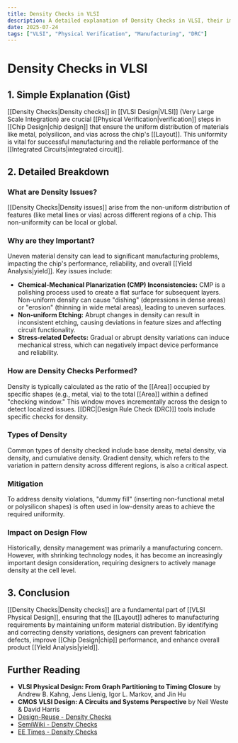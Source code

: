 ```yaml
---
title: Density Checks in VLSI
description: A detailed explanation of Density Checks in VLSI, their importance, how they are performed, and mitigation techniques.
date: 2025-07-24
tags: ["VLSI", "Physical Verification", "Manufacturing", "DRC"]
---
```


# Density Checks in VLSI

## 1. Simple Explanation (Gist)

[[Density Checks|Density checks]] in [[VLSI Design|VLSI]] (Very Large Scale Integration) are crucial [[Physical Verification|verification]] steps in [[Chip Design|chip design]] that ensure the uniform distribution of materials like metal, polysilicon, and vias across the chip's [[Layout]]. This uniformity is vital for successful manufacturing and the reliable performance of the [[Integrated Circuits|integrated circuit]].

## 2. Detailed Breakdown

### What are Density Issues?

[[Density Checks|Density issues]] arise from the non-uniform distribution of features (like metal lines or vias) across different regions of a chip. This non-uniformity can be local or global.

### Why are they Important?

Uneven material density can lead to significant manufacturing problems, impacting the chip's performance, reliability, and overall [[Yield Analysis|yield]]. Key issues include:

*   **Chemical-Mechanical Planarization (CMP) Inconsistencies:** CMP is a polishing process used to create a flat surface for subsequent layers. Non-uniform density can cause "dishing" (depressions in dense areas) or "erosion" (thinning in wide metal areas), leading to uneven surfaces.
*   **Non-uniform Etching:** Abrupt changes in density can result in inconsistent etching, causing deviations in feature sizes and affecting circuit functionality.
*   **Stress-related Defects:** Gradual or abrupt density variations can induce mechanical stress, which can negatively impact device performance and reliability.

### How are Density Checks Performed?

Density is typically calculated as the ratio of the [[Area]] occupied by specific shapes (e.g., metal, via) to the total [[Area]] within a defined "checking window." This window moves incrementally across the design to detect localized issues. [[DRC|Design Rule Check (DRC)]] tools include specific checks for density.

### Types of Density

Common types of density checked include base density, metal density, via density, and cumulative density. Gradient density, which refers to the variation in pattern density across different regions, is also a critical aspect.

### Mitigation

To address density violations, "dummy fill" (inserting non-functional metal or polysilicon shapes) is often used in low-density areas to achieve the required uniformity.

### Impact on Design Flow

Historically, density management was primarily a manufacturing concern. However, with shrinking technology nodes, it has become an increasingly important design consideration, requiring designers to actively manage density at the cell level.

## 3. Conclusion

[[Density Checks|Density checks]] are a fundamental part of [[VLSI Physical Design]], ensuring that the [[Layout]] adheres to manufacturing requirements by maintaining uniform material distribution. By identifying and correcting density variations, designers can prevent fabrication defects, improve [[Chip Design|chip]] performance, and enhance overall product [[Yield Analysis|yield]].

## Further Reading

*   **VLSI Physical Design: From Graph Partitioning to Timing Closure** by Andrew B. Kahng, Jens Lienig, Igor L. Markov, and Jin Hu
*   **CMOS VLSI Design: A Circuits and Systems Perspective** by Neil Weste & David Harris
*   [Design-Reuse - Density Checks](https://www.design-reuse.com/articles/12345/density-checks-in-vlsi.html)
*   [SemiWiki - Density Checks](https://semiconwiki.com/wiki/Density_Checks)
*   [EE Times - Density Checks](https://www.eetimes.com/density-checks/)